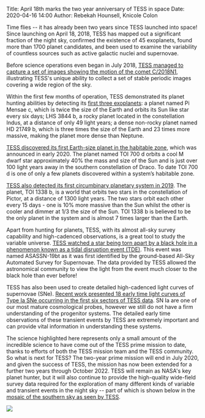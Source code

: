 Title: April 18th marks the two year anniversary of TESS in space
Date: 2020-04-16 14:00
Author: Rebekah Hounsell, Knicole Colon


Time flies -- it has already been two years since TESS launched into space! Since launching on April 18, 2018, TESS has mapped out a significant fraction of the night sky, confirmed the existence of 45 exoplanets, found more than 1700 planet candidates, and been used to examine the variability of countless sources such as active galactic nuclei and supernovae. 

Before science operations even began in July 2018, [TESS managed to capture a set of images showing the motion of the comet C/2018N1](https://www.nasa.gov/feature/goddard/2018/nasa-s-planet-hunting-tess-catches-a-comet-before-starting-science), illustrating TESS's unique ability to collect a set of stable periodic images covering a wide region of the sky.

Within the first few months of operation, TESS demonstrated its planet hunting abilities by detecting its [first three exoplanets](https://exoplanets.nasa.gov/news/1542/nasas-tess-rounds-up-its-first-planets-snares-far-flung-supernovae/): a planet named Pi Mensae c, which is twice the size of the Earth and orbits its Sun like star every six days; LHS 3844 b, a rocky planet located in the constellation Indus, at a distance of only 49 light years; a dense non-rocky planet named HD 21749 b, which is three times the size of the Earth and 23 times more massive, making the planet more dense than Neptune.

[TESS discovered its first Earth-size planet in the habitable zone](https://www.nasa.gov/feature/goddard/2020/nasa-planet-hunter-finds-its-1st-earth-size-habitable-zone-world/), which was announced in early 2020. The planet named TOI 700 d orbits a cool M dwarf star approximately 40% the mass and size of the Sun and is just over 100 light years away in the southern constellation of Draco. To date TOI 700 d is one of only a few planets discovered within a system’s habitable zone.

[TESS also detected its first circumbinary planetary system in 2019](https://www.nasa.gov/feature/goddard/2020/nasa-s-tess-mission-uncovers-its-1st-world-with-two-stars). The planet, TOI 1338 b, is a world that orbits two stars in the constellation of Pictor, at a distance of 1300 light years. The two stars orbit each other every 15 days - one is 10% more massive than the Sun whilst the other is cooler and dimmer at 1/3 the size of the Sun. TOI 1338 b is believed to be the only planet in the system and is almost 7 times larger than the Earth. 

Apart from hunting for planets, TESS, with its almost all-sky survey capability and high-cadenced observations, is a great tool to study the variable universe. [TESS watched a star being torn apart by a black hole in a phenomenon known as a tidal disruption event (TDE)](https://www.nasa.gov/feature/goddard/2019/nasa-s-tess-mission-spots-its-1st-star-shredding-black-hole/). This event was named ASASSN-19bt as it was first identified by the ground-based All-Sky Automated Survey for Supernovae. The data provided by TESS allowed the astronomical community to view the light from the event much closer to the black hole than ever before!

TESS has also been used to create detailed high-cadenced light curves of supernovae (SNe). [Recent work presented 18 early time light curves of Type Ia SNe occurring in the first six sectors of TESS data](https://ui.adsabs.harvard.edu/abs/2019arXiv190402171F/abstract). SN Ia are one of our most mature cosmological probes, however we still do not have a firm understanding of the progenitor systems. The detailed early time observations of these transient events by TESS are extremely important and can provide vital information in understanding these systems.

The science highlighted here represents only a small amount of the incredible science to have come out of the TESS prime mission to date, thanks to efforts of both the TESS mission team and the TESS community. So what is next for TESS? The two-year prime mission will end in July 2020, and given the success of TESS, the mission has now been extended for a further two years through October 2022. TESS will remain as NASA's key planet hunter, but it will also continue to provide the high-quality wide-field survey data required for the exploration of many different kinds of variable and transient events in the night sky -- part of which is shown below in the [mosaic of the southern sky as seen by TESS](https://www.nasa.gov/feature/goddard/2019/nasa-s-tess-presents-panorama-of-southern-sky/).

<img class="img-responsive" style="max-width:70%;" src="images/TESS_south_hires_azeq_no_labels_800.jpg">
